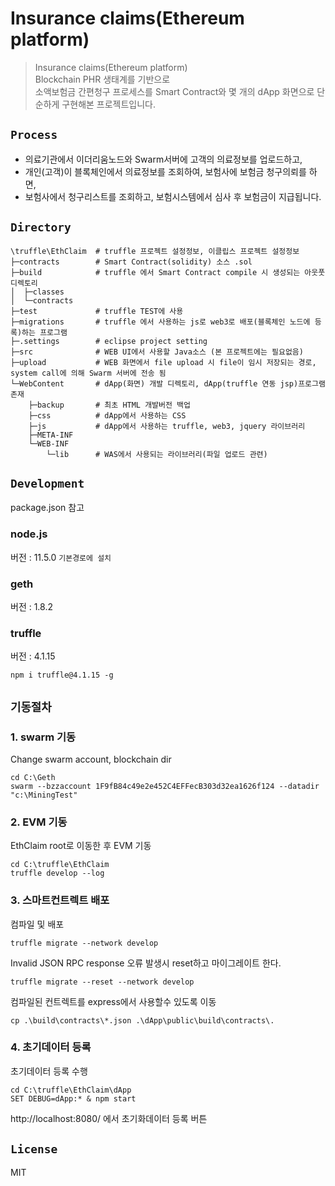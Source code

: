 # Insurance claims(Ethereum platform)

> Insurance claims(Ethereum platform)  
> Blockchain PHR 생태계를 기반으로  
> 소액보험금 간편청구 프로세스를 Smart Contract와 몇 개의 dApp 화면으로 단순하게 구현해본 프로젝트입니다.

## `Process`

- 의료기관에서 이더리움노드와 Swarm서버에 고객의 의료정보를 업로드하고,  
- 개인(고객)이 블록체인에서 의료정보를 조회하여, 보험사에 보험금 청구의뢰를 하면,  
- 보험사에서 청구리스트를 조회하고, 보험시스템에서 심사 후 보험금이 지급됩니다.  

## `Directory`

```text
\truffle\EthClaim  # truffle 프로젝트 설정정보, 이클립스 프로젝트 설정정보  
├─contracts        # Smart Contract(solidity) 소스 .sol  
├─build            # truffle 에서 Smart Contract compile 시 생성되는 아웃풋디렉토리  
│  ├─classes  
│  └─contracts  
├─test             # truffle TEST에 사용  
├─migrations       # truffle 에서 사용하는 js로 web3로 배포(블록체인 노드에 등록)하는 프로그램  
├─.settings        # eclipse project setting  
├─src              # WEB UI에서 사용할 Java소스 (본 프로젝트에는 필요없음)  
├─upload           # WEB 화면에서 file upload 시 file이 임시 저장되는 경로, system call에 의해 Swarm 서버에 전송 됨  
└─WebContent       # dApp(화면) 개발 디렉토리, dApp(truffle 연동 jsp)프로그램 존재  
    ├─backup       # 최초 HTML 개발버전 백업  
    ├─css          # dApp에서 사용하는 CSS  
    ├─js           # dApp에서 사용하는 truffle, web3, jquery 라이브러리  
    ├─META-INF
    └─WEB-INF
        └─lib      # WAS에서 사용되는 라이브러리(파일 업로드 관련)  
```

## `Development`

package.json 참고

### node.js

버전 : 11.5.0  `기본경로에 설치`  

### geth

버전 : 1.8.2  

### truffle

버전 : 4.1.15

```text
npm i truffle@4.1.15 -g
```

## `기동절차`

### 1. swarm 기동

Change swarm account, blockchain dir

```text
cd C:\Geth
swarm --bzzaccount 1F9fB84c49e2e452C4EFFecB303d32ea1626f124 --datadir "c:\MiningTest"
```

### 2. EVM 기동

EthClaim root로 이동한 후 EVM 기동

```text
cd C:\truffle\EthClaim  
truffle develop --log
```

### 3. 스마트컨트렉트 배포

컴파일 및 배포

```text
truffle migrate --network develop
```

Invalid JSON RPC response 오류 발생시 reset하고 마이그레이트 한다.

```text
truffle migrate --reset --network develop
```

컴파일된 컨트렉트를 express에서 사용할수 있도록 이동

```text
cp .\build\contracts\*.json .\dApp\public\build\contracts\.
```

### 4. 초기데이터 등록

초기데이터 등록 수행

```text
cd C:\truffle\EthClaim\dApp
SET DEBUG=dApp:* & npm start
```

http://localhost:8080/ 에서 초기화데이터 등록 버튼

## `License`

MIT
